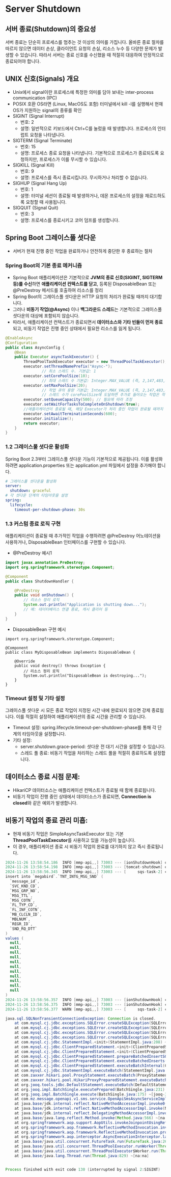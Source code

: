 # Server Shutdown

## 서버 종료(Shutdown)의 중요성

서버 종료는 단순히 프로세스를 멈추는 것 이상의 의미를 가집니다. 
올바른 종료 절차를 따르지 않으면 데이터 손상, 클라이언트 요청의 손실, 리소스 누수 등 다양한 문제가 발생할 수 있습니다. 
따라서 서버는 종료 신호를 수신했을 때 적절히 대응하여 안정적으로 종료되어야 합니다.

## UNIX 신호(Signals) 개요
- Unix에서 signal이란 프로세스에 특정한 의미를 담아 보내는 inter-process communication (IPC)
- POSIX 호환 OS라면 (Linux, MacOS도 포함) 터미널에서 kill -l를 실행해서 현재 OS가 지원하는 signal의 종류를 확인
-	SIGINT (Signal Interrupt)
	-	번호: 2
	-	설명: 일반적으로 키보드에서 Ctrl+C를 눌렀을 때 발생합니다. 프로세스의 인터럽트 요청을 나타냅니다.
-	SIGTERM (Signal Terminate)
	-	번호: 15
	-	설명: 프로세스 종료 요청을 나타냅니다. 기본적으로 프로세스가 종료되도록 요청하지만, 프로세스가 이를 무시할 수 있습니다.
-	SIGKILL (Signal Kill)
	-	번호: 9
	-	설명: 프로세스를 즉시 종료시킵니다. 무시하거나 처리할 수 없습니다.
-	SIGHUP (Signal Hang Up)
	-	번호: 1
	-	설명: 터미널 세션이 종료될 때 발생하거나, 데몬 프로세스의 설정을 재로드하도록 요청할 때 사용됩니다.
-	SIGQUIT (Signal Quit)
	-	번호: 3
	-	설명: 프로세스를 종료시키고 코어 덤프를 생성합니다. 

## Spring Boot 그레이스풀 셧다운
- 서버가 현재 진행 중인 작업을 완료하거나 안전하게 중단한 후 종료하는 절차
### Spring Boot의 기본 종료 메커니즘
- Spring Boot 애플리케이션은 기본적으로 **JVM의 종료 신호(SIGINT, SIGTERM 등)를 수신**하면 **애플리케이션 컨텍스트를 닫고**, 등록된 DisposableBean 또는 @PreDestroy 메서드를 호출하여 리소스를 정리
-	Spring Boot의 그레이스풀 셧다운은 HTTP 요청의 처리가 완료될 때까지 대기합니다.
-	그러나 **비동기 작업(@Async)** 이나 **백그라운드 스레드**는 기본적으로 그레이스풀 셧다운의 대상에 포함되지 않습니다.
-	따라서, 애플리케이션 컨텍스트가 종료되면서 **데이터소스와 기타 빈들이 먼저 종료**되고, 비동기 작업은 진행 중인 상태에서 필요한 리소스를 잃게 됩니다.

```java
@EnableAsync
@Configuration
public class AsyncConfig {
    @Bean
    public Executor asyncTaskExecutor() {
        ThreadPoolTaskExecutor executor = new ThreadPoolTaskExecutor();
        executor.setThreadNamePrefix("Async-");
				// 최소 스레드 수. 기본값: 1
        executor.setCorePoolSize(10);
				// 최대 스레드 수 기본값: Integer.MAX_VALUE (즉, 2,147,483,647)
        executor.setMaxPoolSize(20);
				// 작업 큐의 용량 기본값: Integer.MAX_VALUE (즉, 2,147,483,647)
				// 스레드 수가 corePoolSize에 도달하면 추가로 들어오는 작업은 작업 큐에 저장
        executor.setQueueCapacity(500); // 필요에 따라 조정
        executor.setWaitForTasksToCompleteOnShutdown(true);
        //애플리케이션이 종료될 때, 해당 Executor가 처리 중인 작업이 완료될 때까지 최대 초까지 대기
        executor.setAwaitTerminationSeconds(600);
        executor.initialize();
        return executor;
    }
}
```

### 1.2 그레이스풀 셧다운 활성화

Spring Boot 2.3부터 그레이스풀 셧다운 기능이 기본적으로 제공됩니다. 이를 활성화하려면 application.properties 또는 application.yml 파일에서 설정을 추가해야 합니다.

```yml
# 그레이스풀 셧다운을 활성화
server:
  shutdown: graceful
# 각 셧다운 단계의 타임아웃을 설정
spring:
  lifecycle:
    timeout-per-shutdown-phase: 30s
```
### 1.3 커스텀 종료 로직 구현

애플리케이션이 종료될 때 추가적인 작업을 수행하려면 @PreDestroy 어노테이션을 사용하거나, DisposableBean 인터페이스를 구현할 수 있습니다.
- @PreDestroy 예시1
```java
import javax.annotation.PreDestroy;
import org.springframework.stereotype.Component;

@Component
public class ShutdownHandler {

    @PreDestroy
    public void onShutdown() {
        // 리소스 정리 로직
        System.out.println("Application is shutting down...");
        // 예: 데이터베이스 연결 종료, 캐시 클리어 등
    }
}
```

- DisposableBean 구현 예시
```import org.springframework.beans.factory.DisposableBean;
import org.springframework.stereotype.Component;

@Component
public class MyDisposableBean implements DisposableBean {

    @Override
    public void destroy() throws Exception {
        // 리소스 정리 로직
        System.out.println("DisposableBean is destroying...");
    }
}
```

### Timeout 설정 및 기타 설정

그레이스풀 셧다운 시 모든 종료 작업이 지정된 시간 내에 완료되지 않으면 강제 종료됩니다. 이를 적절히 설정하여 애플리케이션의 종료 시간을 관리할 수 있습니다.
-	Timeout 설정: spring.lifecycle.timeout-per-shutdown-phase를 통해 각 단계의 타임아웃을 설정합니다.
-	기타 설정:
	-	server.shutdown.grace-period: 셧다운 전 대기 시간을 설정할 수 있습니다.
	-	스레드 풀 종료: 비동기 작업을 처리하는 스레드 풀을 적절히 종료하도록 설정합니다.


## 데이터소스 종료 시점 문제:
-	HikariCP 데이터소스는 애플리케이션 컨텍스트가 종료될 때 함께 종료됩니다.
-	비동기 작업이 진행 중인 상태에서 데이터소스가 종료되면, **Connection is closed**와 같은 예외가 발생합니다.

## 비동기 작업의 종료 관리 미흡:
-	현재 비동기 작업은 SimpleAsyncTaskExecutor 또는 기본 **ThreadPoolTaskExecutor**를 사용하고 있을 가능성이 높습니다.
-	이 경우, 애플리케이션 종료 시 비동기 작업의 완료를 대기하지 않고 즉시 종료됩니다.


```java
2024-11-26 13:58:54.186  INFO [mmp-api,,] 73003 --- [ionShutdownHook] o.s.b.w.e.tomcat.GracefulShutdown        : Commencing graceful shutdown. Waiting for active requests to complete 
2024-11-26 13:58:54.198  INFO [mmp-api,,] 73003 --- [tomcat-shutdown] o.s.b.w.e.tomcat.GracefulShutdown        : Graceful shutdown complete 
2024-11-26 13:58:56.345  INFO [mmp-api,,] 73003 --- [     sqs-task-2] c.m.m.o.v.s.s.OpenApiSmsAsyncServiceImpl : 통합엔진 batch insert count : 60000 105653 
insert into `megabird`.`TNT_INTG_MSG_SND` (
  `message_id`,
  `SVC_KND_CD`,
  `MSG_GRP_NO`,
  `MSG_TTL`,
  `MSG_COTN`,
  `FL_TYP_CD`,
  `FL_INF_COTN`,
  `MB_CLCLN_ID`,
  `MBLNUM`,
  `REGR_ID`,
  `SND_RQ_DTT`
)
values (
  null, 
  null, 
  null, 
  null, 
  null, 
  null, 
  null, 
  null, 
  null, 
  null, 
  null
)
2024-11-26 13:58:56.357  INFO [mmp-api,,] 73003 --- [ionShutdownHook] com.zaxxer.hikari.HikariDataSource       : HikariPool-1 - Shutdown initiated... 
2024-11-26 13:58:56.375  INFO [mmp-api,,] 73003 --- [ionShutdownHook] com.zaxxer.hikari.HikariDataSource       : HikariPool-1 - Shutdown completed. 
2024-11-26 13:58:56.377  WARN [mmp-api,,] 73003 --- [     sqs-task-2] com.zaxxer.hikari.pool.ProxyConnection   : HikariPool-1 - Connection com.mysql.cj.jdbc.ConnectionImpl@25580fce marked as broken because of SQLSTATE(08003), ErrorCode(0) 

java.sql.SQLNonTransientConnectionException: Connection is closed.
	at com.mysql.cj.jdbc.exceptions.SQLError.createSQLException(SQLError.java:110) ~[mysql-connector-java-8.0.29.jar:8.0.29]
	at com.mysql.cj.jdbc.exceptions.SQLError.createSQLException(SQLError.java:97) ~[mysql-connector-java-8.0.29.jar:8.0.29]
	at com.mysql.cj.jdbc.exceptions.SQLError.createSQLException(SQLError.java:89) ~[mysql-connector-java-8.0.29.jar:8.0.29]
	at com.mysql.cj.jdbc.exceptions.SQLError.createSQLException(SQLError.java:63) ~[mysql-connector-java-8.0.29.jar:8.0.29]
	at com.mysql.cj.jdbc.StatementImpl.<init>(StatementImpl.java:208) ~[mysql-connector-java-8.0.29.jar:8.0.29]
	at com.mysql.cj.jdbc.ClientPreparedStatement.<init>(ClientPreparedStatement.java:172) ~[mysql-connector-java-8.0.29.jar:8.0.29]
	at com.mysql.cj.jdbc.ClientPreparedStatement.<init>(ClientPreparedStatement.java:211) ~[mysql-connector-java-8.0.29.jar:8.0.29]
	at com.mysql.cj.jdbc.ClientPreparedStatement.prepareBatchedInsertSQL(ClientPreparedStatement.java:1105) ~[mysql-connector-java-8.0.29.jar:8.0.29]
	at com.mysql.cj.jdbc.ClientPreparedStatement.executeBatchedInserts(ClientPreparedStatement.java:653) ~[mysql-connector-java-8.0.29.jar:8.0.29]
	at com.mysql.cj.jdbc.ClientPreparedStatement.executeBatchInternal(ClientPreparedStatement.java:409) ~[mysql-connector-java-8.0.29.jar:8.0.29]
	at com.mysql.cj.jdbc.StatementImpl.executeBatch(StatementImpl.java:795) ~[mysql-connector-java-8.0.29.jar:8.0.29]
	at com.zaxxer.hikari.pool.ProxyStatement.executeBatch(ProxyStatement.java:127) ~[HikariCP-4.0.3.jar:na]
	at com.zaxxer.hikari.pool.HikariProxyPreparedStatement.executeBatch(HikariProxyPreparedStatement.java) ~[HikariCP-4.0.3.jar:na]
	at org.jooq.tools.jdbc.DefaultStatement.executeBatch(DefaultStatement.java:122) ~[jooq-3.16.4.jar:na]
	at org.jooq.impl.BatchSingle.executePrepared(BatchSingle.java:231) ~[jooq-3.16.4.jar:na]
	at org.jooq.impl.BatchSingle.execute(BatchSingle.java:175) ~[jooq-3.16.4.jar:na]
	at com.mz.message.openapi.v1.sms.service.OpenApiSmsAsyncServiceImpl.sendOpenApiSms(OpenApiSmsAsyncServiceImpl.java:320) ~[classes/:na]
	at java.base/jdk.internal.reflect.NativeMethodAccessorImpl.invoke0(Native Method) ~[na:na]
	at java.base/jdk.internal.reflect.NativeMethodAccessorImpl.invoke(NativeMethodAccessorImpl.java:62) ~[na:na]
	at java.base/jdk.internal.reflect.DelegatingMethodAccessorImpl.invoke(DelegatingMethodAccessorImpl.java:43) ~[na:na]
	at java.base/java.lang.reflect.Method.invoke(Method.java:566) ~[na:na]
	at org.springframework.aop.support.AopUtils.invokeJoinpointUsingReflection(AopUtils.java:344) ~[spring-aop-5.3.20.jar:5.3.20]
	at org.springframework.aop.framework.ReflectiveMethodInvocation.invokeJoinpoint(ReflectiveMethodInvocation.java:198) ~[spring-aop-5.3.20.jar:5.3.20]
	at org.springframework.aop.framework.ReflectiveMethodInvocation.proceed(ReflectiveMethodInvocation.java:163) ~[spring-aop-5.3.20.jar:5.3.20]
	at org.springframework.aop.interceptor.AsyncExecutionInterceptor.lambda$invoke$0(AsyncExecutionInterceptor.java:115) ~[spring-aop-5.3.20.jar:5.3.20]
	at java.base/java.util.concurrent.FutureTask.run(FutureTask.java:264) ~[na:na]
	at java.base/java.util.concurrent.ThreadPoolExecutor.runWorker(ThreadPoolExecutor.java:1128) ~[na:na]
	at java.base/java.util.concurrent.ThreadPoolExecutor$Worker.run(ThreadPoolExecutor.java:628) ~[na:na]
	at java.base/java.lang.Thread.run(Thread.java:829) ~[na:na]


Process finished with exit code 130 (interrupted by signal 2:SIGINT)
```